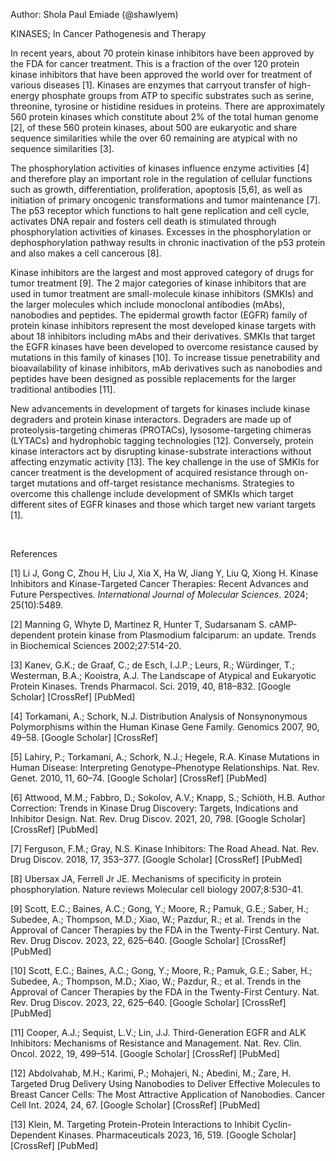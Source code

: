Author: Shola Paul Emiade (@shawlyem)

KINASES; In Cancer Pathogenesis and Therapy

In recent years, about 70 protein kinase inhibitors have been approved by the FDA for cancer treatment. This is a fraction of the over 120 protein kinase inhibitors that have been approved the world over for treatment of various diseases \[1]. Kinases are enzymes that carryout transfer of high-energy phosphate groups from ATP to specific substrates such as serine, threonine, tyrosine or histidine residues in proteins. There are approximately 560 protein kinases which constitute about 2% of the total human genome \[2], of these 560 protein kinases, about 500 are eukaryotic and share sequence similarities while the over 60 remaining are atypical with no sequence similarities \[3].

The phosphorylation activities of kinases influence enzyme activities \[4] and therefore play an important role in the regulation of cellular functions such as growth, differentiation, proliferation, apoptosis \[5,6], as well as initiation of primary oncogenic transformations and tumor maintenance \[7]. The p53 receptor which functions to halt gene replication and cell cycle, activates DNA repair and fosters cell death is stimulated through phosphorylation activities of kinases. Excesses in the phosphorylation or dephosphorylation pathway results in chronic inactivation of the p53 protein and also makes a cell cancerous \[8].

Kinase inhibitors are the largest and most approved category of drugs for tumor treatment \[9]. The 2 major categories of kinase inhibitors that are used in tumor treatment are small-molecule kinase inhibitors (SMKIs) and the larger molecules which include monoclonal antibodies (mAbs), nanobodies and peptides. The epidermal growth factor (EGFR) family of protein kinase inhibitors represent the most developed kinase targets with about 18 inhibitors including mAbs and their derivatives. SMKIs that target the EGFR kinases have been developed to overcome resistance caused by mutations in this family of kinases \[10]. To increase tissue penetrability and bioavailability of kinase inhibitors, mAb derivatives such as nanobodies and peptides have been designed as possible replacements for the larger traditional antibodies \[11].

New advancements in development of targets for kinases include kinase degraders and protein kinase interactors. Degraders are made up of proteolysis-targeting chimeras (PROTACs), lysosome-targeting chimeras (LYTACs) and hydrophobic tagging technologies \[12]. Conversely, protein kinase interactors act by disrupting kinase-substrate interactions without affecting enzymatic activity \[13]. The key challenge in the use of SMKIs for cancer treatment is the development of acquired resistance through on-target mutations and off-target resistance mechanisms. Strategies to overcome this challenge include development of SMKIs which target different sites of EGFR kinases and those which target new variant targets \[1].

 

References

\[1] Li J, Gong C, Zhou H, Liu J, Xia X, Ha W, Jiang Y, Liu Q, Xiong H. Kinase Inhibitors and Kinase-Targeted Cancer Therapies: Recent Advances and Future Perspectives. _International Journal of Molecular Sciences_. 2024; 25(10):5489.[](https://doi.org/10.3390/ijms25105489)

\[2] Manning G, Whyte D, Martinez R, Hunter T, Sudarsanam S. cAMP-dependent protein kinase from Plasmodium falciparum: an update. Trends in Biochemical Sciences 2002;27:514-20.

\[3] Kanev, G.K.; de Graaf, C.; de Esch, I.J.P.; Leurs, R.; Würdinger, T.; Westerman, B.A.; Kooistra, A.J. The Landscape of Atypical and Eukaryotic Protein Kinases. Trends Pharmacol. Sci. 2019, 40, 818–832. \[Google Scholar] \[CrossRef] \[PubMed]

\[4] Torkamani, A.; Schork, N.J. Distribution Analysis of Nonsynonymous Polymorphisms within the Human Kinase Gene Family. Genomics 2007, 90, 49–58. \[Google Scholar] \[CrossRef]

\[5] Lahiry, P.; Torkamani, A.; Schork, N.J.; Hegele, R.A. Kinase Mutations in Human Disease: Interpreting Genotype–Phenotype Relationships. Nat. Rev. Genet. 2010, 11, 60–74. \[Google Scholar] \[CrossRef] \[PubMed]

\[6] Attwood, M.M.; Fabbro, D.; Sokolov, A.V.; Knapp, S.; Schiöth, H.B. Author Correction: Trends in Kinase Drug Discovery: Targets, Indications and Inhibitor Design. Nat. Rev. Drug Discov. 2021, 20, 798. \[Google Scholar] \[CrossRef] \[PubMed]

\[7] Ferguson, F.M.; Gray, N.S. Kinase Inhibitors: The Road Ahead. Nat. Rev. Drug Discov. 2018, 17, 353–377. \[Google Scholar] \[CrossRef] \[PubMed]

\[8] Ubersax JA, Ferrell Jr JE. Mechanisms of specificity in protein phosphorylation. Nature reviews Molecular cell biology 2007;8:530-41.

\[9] Scott, E.C.; Baines, A.C.; Gong, Y.; Moore, R.; Pamuk, G.E.; Saber, H.; Subedee, A.; Thompson, M.D.; Xiao, W.; Pazdur, R.; et al. Trends in the Approval of Cancer Therapies by the FDA in the Twenty-First Century. Nat. Rev. Drug Discov. 2023, 22, 625–640. \[Google Scholar] \[CrossRef] \[PubMed]

\[10] Scott, E.C.; Baines, A.C.; Gong, Y.; Moore, R.; Pamuk, G.E.; Saber, H.; Subedee, A.; Thompson, M.D.; Xiao, W.; Pazdur, R.; et al. Trends in the Approval of Cancer Therapies by the FDA in the Twenty-First Century. Nat. Rev. Drug Discov. 2023, 22, 625–640. \[Google Scholar] \[CrossRef] \[PubMed]

\[11] Cooper, A.J.; Sequist, L.V.; Lin, J.J. Third-Generation EGFR and ALK Inhibitors: Mechanisms of Resistance and Management. Nat. Rev. Clin. Oncol. 2022, 19, 499–514. \[Google Scholar] \[CrossRef] \[PubMed]

\[12] Abdolvahab, M.H.; Karimi, P.; Mohajeri, N.; Abedini, M.; Zare, H. Targeted Drug Delivery Using Nanobodies to Deliver Effective Molecules to Breast Cancer Cells: The Most Attractive Application of Nanobodies. Cancer Cell Int. 2024, 24, 67. \[Google Scholar] \[CrossRef] \[PubMed]

\[13] Klein, M. Targeting Protein-Protein Interactions to Inhibit Cyclin-Dependent Kinases. Pharmaceuticals 2023, 16, 519. \[Google Scholar] \[CrossRef] \[PubMed]
